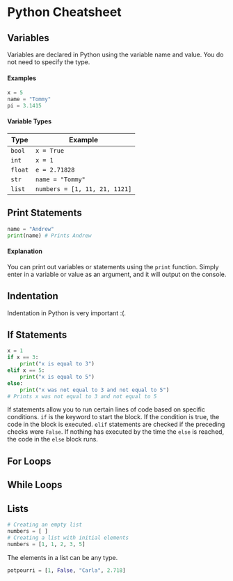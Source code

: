 # Python Cheatsheet
## Variables
Variables are declared in Python using the variable name and value. You do not need to specify the type.
#### Examples
```py
x = 5
name = "Tommy"
pi = 3.1415
```
#### Variable Types

| Type| Example |
|-|-|
|`bool`|`x = True`|
| `int`|`x = 1`|
| `float`|`e = 2.71828`|
|`str`|`name = "Tommy"`|
|`list`|`numbers = [1, 11, 21, 1121]`|

## Print Statements
```py
name = "Andrew"
print(name) # Prints Andrew
```

#### Explanation
You can print out variables or statements using the `print` function. Simply enter in a variable or value as an argument, and it will output on the console.

## Indentation
Indentation in Python is very important :(.
## If Statements
```py
x = 1
if x == 3:
    print("x is equal to 3")
elif x == 5:
    print("x is equal to 5")
else:
    print("x was not equal to 3 and not equal to 5")
# Prints x was not equal to 3 and not equal to 5
```
If statements allow you to run certain lines of code based on specific conditions. `if` is the keyword to start the block. If the condition is true, the code in the block is executed. `elif` statements are checked if the preceding checks were `False`. If nothing has executed by the time the `else` is reached, the code in the `else` block runs.

## For Loops

## While Loops

## Lists
```py
# Creating an empty list
numbers = [ ]
# Creating a list with initial elements
numbers = [1, 1, 2, 3, 5]
```
The elements in a list can be any type.
```py
potpourri = [1, False, "Carla", 2.718]
```
